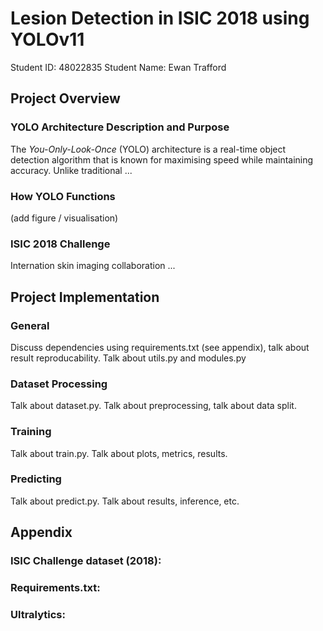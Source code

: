 # Lesion Detection in ISIC 2018 using YOLOv11
Student ID: 48022835
Student Name: Ewan Trafford

## Project Overview
### YOLO Architecture Description and Purpose
The *You-Only-Look-Once* (YOLO) architecture is a real-time object detection algorithm that is known for maximising speed while maintaining accuracy. Unlike traditional ...

### How YOLO Functions
(add figure / visualisation)

### ISIC 2018 Challenge
Internation skin imaging collaboration ...


## Project Implementation
### General
Discuss dependencies using requirements.txt (see appendix), talk about result reproducability.
Talk about utils.py and modules.py

### Dataset Processing
Talk about dataset.py. Talk about preprocessing, talk about data split.

### Training
Talk about train.py. Talk about plots, metrics, results.

### Predicting
Talk about predict.py. Talk about results, inference, etc.

## Appendix
### ISIC Challenge dataset (2018):

### Requirements.txt:

### Ultralytics: 

